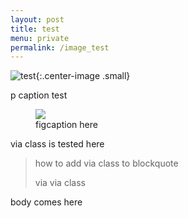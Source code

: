 ```yaml
---
layout: post
title: test
menu: private
permalink: /image_test
---
```


![test](/images/2019-02-01/center.png){:.center-image .small}
<p class="caption">p caption test</p>

<figure>
<img src="{{site.url}}/images/2019-02-01/center.png" class="center-image"/>
<figcaption>figcaption here</figcaption>
</figure>

<p class="via">
via class is tested here
</p>

> how to add via class to blockquote
> <p class="via">via via class</p>

body comes here

